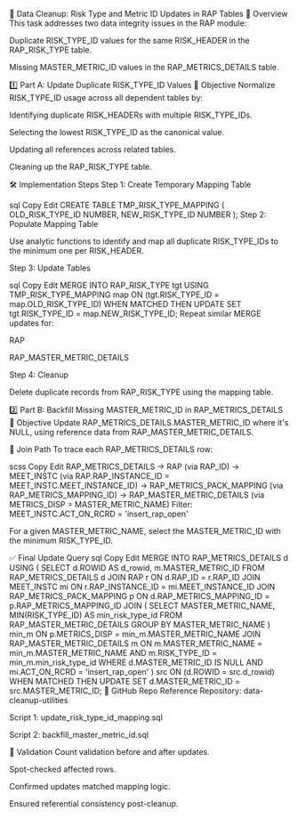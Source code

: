 🔄 Data Cleanup: Risk Type and Metric ID Updates in RAP Tables
📌 Overview
This task addresses two data integrity issues in the RAP module:

Duplicate RISK_TYPE_ID values for the same RISK_HEADER in the RAP_RISK_TYPE table.

Missing MASTER_METRIC_ID values in the RAP_METRICS_DETAILS table.

1️⃣ Part A: Update Duplicate RISK_TYPE_ID Values
🎯 Objective
Normalize RISK_TYPE_ID usage across all dependent tables by:

Identifying duplicate RISK_HEADERs with multiple RISK_TYPE_IDs.

Selecting the lowest RISK_TYPE_ID as the canonical value.

Updating all references across related tables.

Cleaning up the RAP_RISK_TYPE table.

🛠️ Implementation Steps
Step 1: Create Temporary Mapping Table

sql
Copy
Edit
CREATE TABLE TMP_RISK_TYPE_MAPPING (
  OLD_RISK_TYPE_ID NUMBER,
  NEW_RISK_TYPE_ID NUMBER
);
Step 2: Populate Mapping Table

Use analytic functions to identify and map all duplicate RISK_TYPE_IDs to the minimum one per RISK_HEADER.

Step 3: Update Tables

sql
Copy
Edit
MERGE INTO RAP_RISK_TYPE tgt
USING TMP_RISK_TYPE_MAPPING map
ON (tgt.RISK_TYPE_ID = map.OLD_RISK_TYPE_ID)
WHEN MATCHED THEN
  UPDATE SET tgt.RISK_TYPE_ID = map.NEW_RISK_TYPE_ID;
Repeat similar MERGE updates for:

RAP

RAP_MASTER_METRIC_DETAILS

Step 4: Cleanup

Delete duplicate records from RAP_RISK_TYPE using the mapping table.

2️⃣ Part B: Backfill Missing MASTER_METRIC_ID in RAP_METRICS_DETAILS
🎯 Objective
Update RAP_METRICS_DETAILS.MASTER_METRIC_ID where it's NULL, using reference data from RAP_MASTER_METRIC_DETAILS.

🧩 Join Path
To trace each RAP_METRICS_DETAILS row:

scss
Copy
Edit
RAP_METRICS_DETAILS
  → RAP (via RAP_ID)
  → MEET_INSTC (via RAP.RAP_INSTANCE_ID = MEET_INSTC.MEET_INSTANCE_ID)
  → RAP_METRICS_PACK_MAPPING (via RAP_METRICS_MAPPING_ID)
  → RAP_MASTER_METRIC_DETAILS (via METRICS_DISP = MASTER_METRIC_NAME)
Filter: MEET_INSTC.ACT_ON_RCRD = 'insert_rap_open'

For a given MASTER_METRIC_NAME, select the MASTER_METRIC_ID with the minimum RISK_TYPE_ID.

✅ Final Update Query
sql
Copy
Edit
MERGE INTO RAP_METRICS_DETAILS d
USING (
    SELECT d.ROWID AS d_rowid,
           m.MASTER_METRIC_ID
    FROM RAP_METRICS_DETAILS d
    JOIN RAP r ON d.RAP_ID = r.RAP_ID
    JOIN MEET_INSTC mi ON r.RAP_INSTANCE_ID = mi.MEET_INSTANCE_ID
    JOIN RAP_METRICS_PACK_MAPPING p ON d.RAP_METRICS_MAPPING_ID = p.RAP_METRICS_MAPPING_ID
    JOIN (
        SELECT MASTER_METRIC_NAME, MIN(RISK_TYPE_ID) AS min_risk_type_id
        FROM RAP_MASTER_METRIC_DETAILS
        GROUP BY MASTER_METRIC_NAME
    ) min_m ON p.METRICS_DISP = min_m.MASTER_METRIC_NAME
    JOIN RAP_MASTER_METRIC_DETAILS m 
      ON m.MASTER_METRIC_NAME = min_m.MASTER_METRIC_NAME 
     AND m.RISK_TYPE_ID = min_m.min_risk_type_id
    WHERE d.MASTER_METRIC_ID IS NULL
      AND mi.ACT_ON_RCRD = 'insert_rap_open'
) src
ON (d.ROWID = src.d_rowid)
WHEN MATCHED THEN
UPDATE SET d.MASTER_METRIC_ID = src.MASTER_METRIC_ID;
📂 GitHub Repo Reference
Repository: data-cleanup-utilities

Script 1: update_risk_type_id_mapping.sql

Script 2: backfill_master_metric_id.sql

🧪 Validation
Count validation before and after updates.

Spot-checked affected rows.

Confirmed updates matched mapping logic.

Ensured referential consistency post-cleanup.
